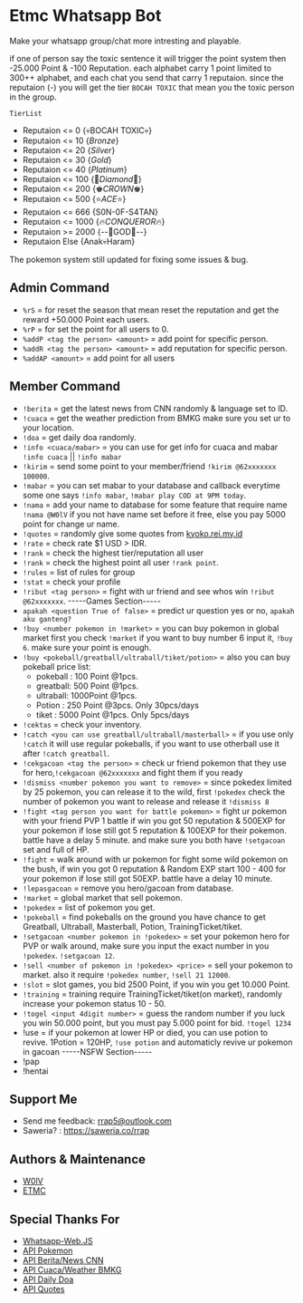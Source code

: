 
# Etmc Whatsapp Bot

Make your whatsapp group/chat more intresting and playable.

if one of person say the toxic sentence it will trigger the point system then -25.000 Point & -100 Reputation. each alphabet carry 1 point limited to 300++ alphabet, and each chat you send that carry 1 reputaion. since the reputaion (-) you will get the tier `BOCAH TOXIC` that mean you the toxic person in the group.

`TierList`
- Reputaion <= 0 {💀BOCAH TOXIC💀}
- Reputaion <= 10 {_Bronze_}
- Reputaion <= 20 {_Silver_}
- Reputaion <= 30 {_Gold_}
- Reputaion <= 40 {_Platinum_}
- Reputaion <= 100 {💎_Diamond_💎}
- Reputaion <= 200 {♚_CROWN_♚}
- Reputaion <= 500 {⭐_ACE_⭐}
- Reputaion <= 666 {S0N-0F-S4TAN}
- Reputaion <= 1000 {🔥_CONQUEROR_🔥}
- Reputaion >= 2000 {--👑GOD👑--}
- Reputaion Else {Anak💀Haram}

The pokemon system still updated for fixing some issues & bug.

## Admin Command
- `%rS` = for reset the season that mean reset the reputation and get the reward +50.000 Point each users.
- `%rP` = for set the point for all users to 0.
- `%addP <tag the person> <amount>` = add point for specific person.
- `%addR <tag the person> <amount>` = add reputation for specific person.
- `%addAP <amount>` = add point for all users

## Member Command

- `!berita` = get the latest news from CNN randomly & language set to ID.
- `!cuaca` = get the weather prediction from BMKG make sure you set ur to your location.
- `!doa` = get daily doa randomly.  
- `!info <cuaca/mabar>` = you can use for get info for cuaca and mabar `!info cuaca` || `!info mabar`
- `!kirim` <Tag person> <amount> = send some point to your member/friend `!kirim @62xxxxxxx 100000`.
- `!mabar` <message> = you can set mabar to your database and callback everytime some one says `!info mabar`, `!mabar play COD at 9PM today`.
- `!nama` <change name or input new name> = add your name to database for some feature that require name `!nama @W0lV` if you not have name set before it free, else you pay 5000 point for change ur name.
- `!quotes` = randomly give some quotes from [kyoko.rei.my.id](https://kyoko.rei.my.id/api/quotes.php)
- `!rate` = check rate $1 USD > IDR.
- `!rank` = check the highest tier/reputation all user
- `!rank` <point> = check the highest point all user `!rank point`.
- `!rules` = list of rules for group
- `!stat` = check your profile
- `!ribut <tag person>` = fight with ur friend and see whos win `!ribut @62xxxxxxx`.
-----Games Section-----
- `apakah <question True of false>` = predict ur question yes or no, `apakah aku ganteng?`
- `!buy <number pokemon in !market>` = you can buy pokemon in global market first you check `!market` if you want to buy number 6 input it, `!buy 6`. make sure your point is enough.
- `!buy <pokeball/greatball/ultraball/tiket/potion>` = also you can buy pokeball price list:
    - pokeball : 100 Point @1pcs.
    - greatball: 500 Point @1pcs.
    - ultraball: 1000Point @1pcs.
    - Potion    : 250 Point @3pcs. Only 30pcs/days
    - tiket : 5000 Point @1pcs. Only 5pcs/days
- `!cektas` = check your inventory.
- `!catch <you can use greatball/ultraball/masterball>` = if you use only `!catch` it will use regular pokeballs, if you want to use otherball use it after `!catch greatball`.
- `!cekgacoan <tag the person>` = check ur friend pokemon that they use for hero,`!cekgacoan @62xxxxxxx` and fight them if you ready
- `!dismiss <number pokemon you want to remove>` = since pokedex limited by 25 pokemon, you can release it to the wild, first `!pokedex` check the number of pokemon you want to release and release it `!dismiss 8`
- `!fight <tag person you want for battle pokemon>` = fight ur pokemon with your friend PVP 1 battle if win you got 50 reputation & 500EXP for your pokemon if lose still got 5 reputation & 100EXP for their pokemon. battle have a delay 5 minute. and make sure you both have `!setgacoan` set and full of HP.
- `!fight` = walk around with ur pokemon for fight some wild pokemon on the bush, if win you got 0 reputation & Random EXP start 100 - 400 for your pokemon if lose still got 50EXP. battle have a delay 10 minute.
- `!lepasgacoan` = remove you hero/gacoan from database.
- `!market` = global market that sell pokemon.
- `!pokedex` = list of pokemon you get.
- `!pokeball` = find pokeballs on the ground you have chance to get Greatball, Ultraball, Masterball, Potion, TrainingTicket/tiket.
- `!setgacoan <number pokemon in !pokedex>` = set your pokemon hero for PVP or walk around, make sure you input the exact number in you `!pokedex`. `!setgacoan 12`.
- `!sell <number of pokemon in !pokedex> <price>` = sell your pokemon to market. also it require `!pokedex number`, `!sell 21 12000`.
- `!slot` = slot games, you bid 2500 Point, if you win you get 10.000 Point.
- `!training` = training require TrainingTicket/tiket(on market), randomly increase your pokemon status 10 - 50.
- `!togel <input 4digit number>` = guess the random number if you luck you win 50.000 point, but you must pay 5.000 point for bid. `!togel 1234`
- !use <potion for revive the pokemon> = if your pokemon at lower HP or died, you can use potion to revive. 1Potion = 120HP, `!use potion` and automaticly revive ur pokemon in gacoan
-----NSFW Section-----
- !pap
- !hentai
## Support Me

- Send me feedback:  rrap5@outlook.com
- Saweria? : https://saweria.co/rrap


## Authors & Maintenance

- [W0lV](https://www.github.com/mbieeh5)
- [ETMC](https://saweria.co/rrap)

## Special Thanks For 

 - [Whatsapp-Web.JS](https://github.com/pedroslopez/whatsapp-web.js)
 - [API Pokemon](https://pokeapi.co)
 - [API Berita/News CNN](https://api-berita-indonesia.vercel.app/cnn/terbaru/)
 - [API Cuaca/Weather BMKG](https://ibnux.github.io/BMKG-importer/cuaca/5002227.json)
 - [API Daily Doa](https://doa-doa-api-ahmadramadhan.fly.dev/api)
 - [API Quotes](https://kyoko.rei.my.id/api/quotes.php)



